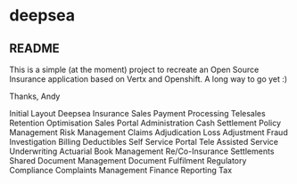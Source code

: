 # deepsea
## README

This is a simple (at the moment) project to recreate an Open Source Insurance application based on Vertx and Openshift. A long way to go yet :)

Thanks, Andy

Initial Layout
Deepsea Insurance
	Sales
		Payment Processing
		Telesales
		Retention
		Optimisation
		Sales Portal
	Administration
		Cash Settlement
		Policy Management
		Risk Management
		Claims Adjudication
		Loss Adjustment
		Fraud Investigation
		Billing
		Deductibles
		Self Service Portal
		Tele Assisted Service
	Underwriting
		Actuarial
		Book Management
		Re/Co-Insurance
		Settlements
	Shared 
		Document Management
		Document Fulfilment
		Regulatory Compliance
		Complaints Management
		Finance
		Reporting
		Tax
